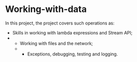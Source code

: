 # Working-with-data
In this project, the project covers such operations as: 
- Skills in working with lambda expressions and Stream API;
- - Working with files and the network;
  -  - Exceptions, debugging, testing and logging.
